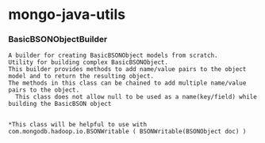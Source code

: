 # mongo-java-utils

###  BasicBSONObjectBuilder ###
    A builder for creating BasicBSONObject models from scratch.
    Utility for building complex BasicBSONObject.
    This builder provides methods to add name/value pairs to the object model and to return the resulting object.
    The methods in this class can be chained to add multiple name/value pairs to the object.
	  This class does not allow null to be used as a name(key/field) while building the BasicBSON object

    
    *This class will be helpful to use with com.mongodb.hadoop.io.BSONWritable ( BSONWritable(BSONObject doc) )
